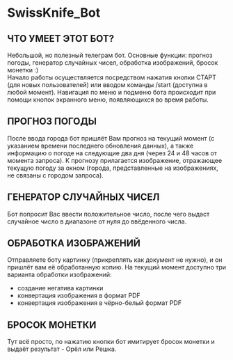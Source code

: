 # SwissKnife_Bot

**ЧТО УМЕЕТ ЭТОТ БОТ?**
-----------------------
Небольшой, но полезный телеграм бот. Основные функции: прогноз погоды, генератор случайных чисел, обработка изображений, бросок монетки :)  
Начало работы осуществляется посредством нажатия кнопки СТАРТ (для новых пользователей) или вводом команды /start (доступна в любой момент).
Навигация по меню и подменю бота происходит при помощи кнопок экранного меню, появляющихся во время работы.  

ПРОГНОЗ ПОГОДЫ
--------------
После ввода города бот пришлёт Вам прогноз на текущий момент (с указанием времени последнего обновления данных), а также информацию о погоде на следующие два дня (через 24 и 48 часов от момента запроса). К прогнозу прилагается изображение, отражающее текущую погоду за окном (города, представленные на изображениях, не связаны с городом запроса).

ГЕНЕРАТОР СЛУЧАЙНЫХ ЧИСЕЛ
-------------------------  
Бот попросит Вас ввести положительное число, после чего выдаст случайное число в диапазоне от нуля до ввёденного числа. 

ОБРАБОТКА ИЗОБРАЖЕНИЙ
---------------------
Отправляете боту картинку (прикреплять как документ не нужно), и он пришлёт вам её обработанную копию. На текущий момент доступно три варианта обработки изображений:  
* создание негатива картинки
* конвертация изображения в формат PDF
* конвертация изображения в чёрно-белый формат PDF    


БРОСОК МОНЕТКИ
-------------- 
Тут всё просто, по нажатию кнопки бот имитирует бросок монетки и выдаёт результат - Орёл или Решка.
  
